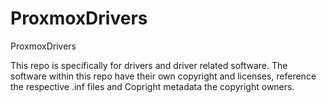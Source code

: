 # ProxmoxDrivers
ProxmoxDrivers

This repo is specifically for drivers and driver related software.
The software within this repo have their own copyright and licenses, reference the respective .inf files and Copright metadata the copyright owners.
